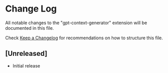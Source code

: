 # Change Log

All notable changes to the "gpt-context-generator" extension will be documented in this file.

Check [Keep a Changelog](http://keepachangelog.com/) for recommendations on how to structure this file.

## [Unreleased]

- Initial release